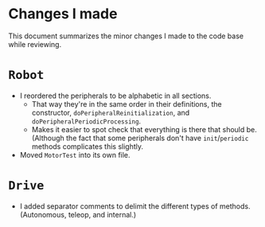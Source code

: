 <!--
This is the Markdown source of this document. If you can see this comment, you probably want to view it on GitHub instead unless you intend to edit the document.
See comment in the source of Readme.md for details.
-->

# Changes I made

This document summarizes the minor changes I made to the code base while reviewing.

# `Robot`

* I reordered the peripherals to be alphabetic in all sections.
  * That way they're in the same order in their definitions, the constructor, `doPeripheralReinitialization`, and `doPeripheralPeriodicProcessing`.
  * Makes it easier to spot check that everything is there that should be. (Although the fact that some peripherals don't have `init`/`periodic` methods complicates this slightly.
* Moved `MotorTest` into its own file.

# `Drive`

* I added separator comments to delimit the different types of methods. (Autonomous, teleop, and internal.)
